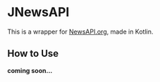 # JNewsAPI
This is a wrapper for [NewsAPI.org](https://newsapi.org/), made in Kotlin.

## How to Use
**coming soon...**